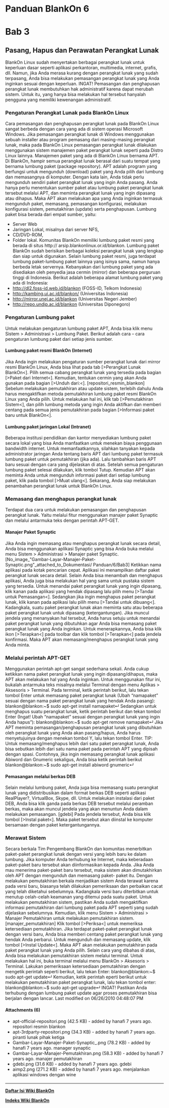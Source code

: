 # Panduan BlankOn 6
# Bab 3
## Pasang, Hapus dan Perawatan Perangkat Lunak
BlankOn Linux sudah menyertakan berbagai perangkat lunak untuk keperluan dasar
seperti aplikasi perkantoran, multimedia, internet, grafis, dll. Namun, jika
Anda merasa kurang dengan perangkat lunak yang sudah terpasang, Anda bisa
melakukan pemasangan perangkat lunak yang Anda inginkan sesuai dengan
keperluan.
     INGAT! Pemasangan dan penghapusan perangkat lunak membutuhkan hak
     administratif karena dapat merubah sistem. Untuk itu, yang hanya bisa
     melakukan hal tersebut hanyalah pengguna yang memiliki kewenangan
     administratif.
### Pengaturan Perangkat Lunak pada BlankOn Linux
Cara pemasangan dan penghapusan perangkat lunak pada BlankOn Linux sangat
berbeda dengan cara yang ada di sistem operasi Microsoft Windows. Jika
pemasangan perangkat lunak di Windows menggunakan sebuah installer atau program
pemasang dari masing-masing perangkat lunak, maka pada BlankOn Linux pemasangan
perangkat lunak dilakukan menggunakan sistem manajemen paket perangkat lunak
seperti pada Distro Linux lainnya. Manajemen paket yang ada di BlankOn Linux
bernama APT.
Di BlankOn, hampir semua perangkat lunak berasal dari suatu tempat yang bernama
lumbung paket (package repository). APT adalah program yang berfungsi untuk
mengunduh (download) paket yang Anda pilih dari lumbung dan memasangnya di
komputer.
Dengan kata lain, Anda tidak perlu mengunduh sendiri paket perangkat lunak yang
ingin Anda pasang. Anda hanya perlu menentukan sumber paket atau lumbung paket
perangkat lunak tersebut melalui APT, dan meminta perangkat lunak yang ingin
dipasang atau dihapus. Maka APT akan melakukan apa yang Anda inginkan termasuk
mengunduh paket, memasang, pemasangan konfigurasi, melakukan konfigurasi
sistem, pemutakhiran (update) serta penghapusan.
Lumbung paket bisa berada dari empat sumber, yaitu:
  * Server Web
  * Jaringan Lokal, misalnya dari server NFS,
  * CD/DVD-ROM,
  * Folder lokal.
Komunitas BlankOn memiliki lumbung paket resmi yang berada di situs ​http://
arsip.blankonlinux.or.id/blankon. Lumbung paket BlankOn sudah berisikan
berbagai koleksi perangkat lunak yang lengkap dan siap untuk digunakan.
Selain lumbung paket resmi, juga terdapat lumbung paket-lumbung paket lainnya
yang isinya sama, namun hanya berbeda letak servernya. Kebanyakan dari lumbung
paket yang ada disediakan oleh penyedia jasa cermin (mirror) dan beberapa
perguruan tinggi di Indonesia. Berikut adalah beberapa alamat lumbung paket
yang ada di Indonesia:
  * ​http://dl2.foss-id.web.id/blankon (FOSS-ID, Telkom Indonesia)
  * ​http://kambing.ui.ac.id/blankon/ (Universitas Indonesia)
  * ​http://mirror.unej.ac.id/blankon (Universitas Negeri Jember)
  * ​http://repo.undip.ac.id/blankon (Universitas Diponegoro)
### Pengaturan Lumbung paket
Untuk melakukan pengaturan lumbung paket APT, Anda bisa klik menu Sistem >
Administrasi > Lumbung Paket. Berikut adalah cara – cara pengaturan lumbung
paket dari setiap jenis sumber.
#### Lumbung paket resmi BlankOn (Internet)
Jika Anda ingin melakukan pengaturan sumber perangkat lunak dari mirror resmi
BlankOn Linux, Anda bisa lihat pada tab [>Perangkat Lunak BlankOn<]. Pilih
semua cabang perangkat lunak yang tersedia pada bagian [>Paket dari Internet<].
Kemudian, tentukan cermin yang akan Anda gunakan pada bagian [>Unduh dari:<].
[repositori_resmin_blankon]
Sebelum melakukan pemutakhiran atau update sistem, terlebih dahulu Anda harus
mengaktifkan metoda pemutakhiran lumbung paket resmi BlankOn Linux yang Anda
pilih. Untuk melakukan hal ini, klik tab [>Pemutakhiran Sistem<], dan pilih
lumbung metoda yang ingin Anda aktifkan dan memberi centang pada semua jenis
pemutakhiran pada bagian [>Informasi paket baru untuk BlankOn<].
#### Lumbung paket jaringan Lokal (Intranet)
Beberapa institusi pendidikan dan kantor menyediakan lumbung paket secara lokal
yang bisa Anda manfaatkan untuk menekan biaya penggunaan bandwidth internet.
Untuk memanfaatkannya, silahkan tanyakan kepada administrator jaringan Anda
tentang baris APT dari lumbung paket termasuk lumbung paket untuk pemutakhiran
(jika ada). Lalu tambahkan baris APT baru sesuai dengan cara yang dijelaskan di
atas.
Setelah semua pengaturan lumbung paket selesai dilakukan, klik tombol Tutup.
Kemudian APT akan meminta Anda untuk mengunduh informasi paket dari setiap
lumbung paket, klik pada tombol [>Muat ulang<]. Sekarang, Anda siap melakukan
penambahan perangkat lunak untuk BlankOn Linux.
### Memasang dan menghapus perangkat lunak
Terdapat dua cara untuk melakukan pemasangan dan penghapusan perangkat lunak.
Yaitu melalui fitur menggunakan manajer paket Synaptic dan melalui antarmuka
teks dengan perintah APT-GET.
#### Manajer Paket Synaptic
Jika Anda ingin memasang atau menghapus perangkat lunak secara detail, Anda
bisa menggunakan aplikasi Synaptic yang bisa Anda buka melalui menu Sistem >
Administrasi > Manajer paket Synaptic.
[No_image_"Gambar-Layar-Manajer-Paket-Synaptic.png"_attached_to_Dokumentasi/
Panduan/6/Bab3]
Ketikkan nama aplikasi pada kotak pencarian cepat. Aplikasi ini menampilkan
daftar paket perangkat lunak secara detail. Selain Anda bisa menambah dan
menghapus aplikasi, Anda juga bisa melakukan hal yang sama untuk pustaka sistem
yang tersedia. Untuk menandai paket perangkat lunak yang ingin dipasang, klik
kanan pada aplikasi yang hendak dipasang lalu pilih menu [>Tandai untuk
Pemasangan<]. Sedangkan jika ingin menghapus paket perangkat lunak, klik kanan
pada aplikasi lalu pilih menu [>Tandai untuk dibuang<]. Kadangkala, suatu paket
perangkat lunak akan meminta satu atau beberapa paket perangkat lunak untuk
dipasang (ketergantungan). Jika muncul jendela yang menanyakan hal tersebut,
Anda harus setuju untuk menandai paket perangkat lunak yang dibutuhkan agar
Anda bisa memasang paket perangkat lunak yang Anda inginkan.
Untuk menerapkannya, Anda bisa klik ikon [>Terapkan<] pada toolbar dan klik
tombol [>Terapkan<] pada jendela konfirmasi. Maka APT akan memasang/menghapus
perangkat lunak yang Anda minta.
### Melalui perintah APT-GET
Menggunakan perintah apt-get sangat sederhana sekali. Anda cukup ketikkan nama
paket perangkat lunak yang ingin dipasang/dihapus, maka APT akan melakukan hal
yang Anda inginkan.
Untuk menggunakan fitur ini, bukalah antarmuka teks misalnya melalui Terminal
dengan menu Aplikas > Aksesoris > Terminal.
Pada terminal, ketik perintah berikut, lalu tekan tombol Enter untuk memasang
paket perangkat lunak (Ubah “namapaket” sesuai dengan nama paket perangkat
lunak yang hendak Anda pasang):
blankon@blankon:~$ sudo apt-get install namapaket↵
Sedangkan untuk menghapus suatu perangkat lunak, ketik perintah berikut dan
tekan tombol Enter (Ingat! Ubah “namapaket” sesuai dengan perangkat lunak yang
ingin Anda hapus”):
blankon@blankon:~$ sudo apt-get remove namapaket↵
Jika APT meminta pemasangan/penghapusan perangkat lunak yang dibutuhkan oleh
perangkat lunak yang Anda akan pasang/hapus, Anda harus menyetujuinya dengan
menekan tombol Y, lalu tekan tombol Enter.
     TIP: Untuk memasang/menghapus lebih dari satu paket perangkat lunak,
     Anda bisa sebutkan lebih dari satu nama paket pada perintah APT yang
     dipisah dengan spasi. Contohnya, jika ingin memasang perangkat lunak
     aplikasi Abiword dan Gnumeric sekaligus, Anda bisa ketik perintah
     berikut
blankon@blankon:~$ sudo apt-get install abiword gnumeric↵
#### Pemasangan melalui berkas DEB
Selain melalui lumbung paket, Anda juga bisa memasang suatu perangkat lunak
yang didistribusikan dalam format berkas DEB seperti aplikasi RealPlayer?,
VirtualBox, Skype, dll. Untuk melakukan instalasi dari paket DEB, Anda bisa
klik ganda pada berkas DEB tersebut melalui peramban berkas, maka akan muncul
jendela yang akan menuntun Anda dalam melakukan pemasangan.
[gdebi]
Pada jendela tersebut, Anda bisa klik tombol [>Instal paket<]. Maka paket
tersebut akan diinstal ke komputer bersamaan dengan paket ketergantungannya.
### Merawat Sistem
Secara berkala Tim Pengembang BlankOn dan komunitas menerbitkan paket-paket
perangkat lunak dengan versi yang lebih baru ke dalam lumbung. Jika komputer
Anda terhubung ke Internet, maka keberadaan paket-paket baru tersebut akan
diinformasikan kepada Anda. Jika Anda mau menerima paket-paket baru tersebut,
maka sistem akan dimutakhirkan oleh APT dengan mengunduh dan memasang paket-
paket itu.
Dengan melakukan pemutakhiran berkala menjadikan sistem Anda terawat karena
pada versi baru, biasanya telah dilakukan pemeriksaan dan perbaikan cacat yang
telah diketahui sebelumnya. Kadangkala versi baru diterbitkan untuk menutup
celah-celah keamanan yang ditemui pada suatu paket.
Untuk melakukan pemutakhiran sistem, pastikan Anda sudah mengaktifkan informasi
pemutakhiran dari lumbung paket pada APT seperti yang sudah dijelaskan
sebelumnya. Kemudian, klik
menu Sistem > Administrasi > Manajer Pemutakhiran untuk melakukan pemutakhiran
sistem.
[manajer_pemutakhiran]
Klik tombol [>Periksa<] untuk memeriksa ketersediaan pemutakhiran. Jika
terdapat paket-paket perangkat lunak dengan versi baru, Anda bisa memberi
centang paket perangkat lunak yang hendak Anda perbarui. Untuk mengunduh dan
memasang update, klik tombol [>Instal Update<]. Maka APT akan melakukan
pemutakhiran pada paket perangkat lunak yang Anda pilih.
Selain cara yang dibahas di atas, Anda bisa melakukan pemutakhiran sistem
melalui terminal. Untuk melakukan hal ini, buka terminal melalui menu BlankOn >
Aksesoris > Terminal. Lakukan pemeriksaan ketersediaan pemutakhiran dengan
mengetik perintah seperti berikut, lalu tekan Enter:
blankon@blankon:~$ sudo apt-get update↵
Kemudian, ketik perintah eperti berikut untuk melakukan pemutakhiran paket
perangkat lunak, lalu tekan tombol enter:
blankon@blankon:~$ sudo apt-get upgrade↵
     INGAT! Pastikan Anda terhubung dengan lumbung paket update agar
     proses pemutakhiran bisa berjalan dengan lancar.
Last modified on 06/26/2010 04:48:07 PM
#### Attachments (6)
  * apt-official-repositori.png​ (42.5 KB) - added by hanafi 7 years ago.
      repositori resmin blankon
  * apt-3rdparty-repositori.png​ (34.3 KB) - added by hanafi 7 years ago.
      piranti lunak pihak ketiga
  * Gambar-Layar-Manajer-Paket-Synaptic_.png​ (78.2 KB) - added by hanafi 7
      years ago. manager synaptic
  * Gambar-Layar-Manajer-Pemutakhiran.png​ (58.3 KB) - added by hanafi 7
      years ago. manajer pemutakhiran
  * gdebi.png​ (31.6 KB) - added by hanafi 7 years ago. gdebi
  * aimp2.png​ (271.2 KB) - added by hanafi 7 years ago. menjalankan aplikasi
      windows dengan wine
#### 
    
 
 
 
 
 
---
[**Daftar Isi Wiki BlankOn**](/wiki/DaftarIsi/index.html)
 
[**Indeks Wiki BlankOn**](/wiki/Indeks.html)
